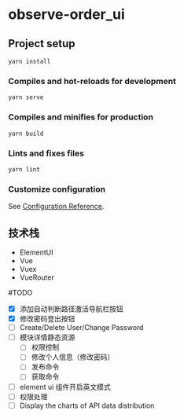 # observe-order_ui

## Project setup
```
yarn install
```

### Compiles and hot-reloads for development
```
yarn serve
```

### Compiles and minifies for production
```
yarn build
```

### Lints and fixes files
```
yarn lint
```

### Customize configuration
See [Configuration Reference](https://cli.vuejs.org/config/).

## 技术栈
- ElementUI
- Vue
- Vuex
- VueRouter

#TODO

- [x] 添加自动判断路径激活导航栏按钮
- [x] 修改密码登出按钮
- [ ] Create/Delete User/Change Password
- [ ] 模块详情静态资源
  - [ ] 权限控制
  - [ ] 修改个人信息（修改密码）
  - [ ] 发布命令
  - [ ] 获取命令

- [ ] element ui 组件开启英文模式
- [ ] 权限处理
- [ ] Display the charts of API data distribution
